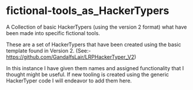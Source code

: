 # fictional-tools_as_HackerTypers
A Collection of basic HackerTypers (using the version 2 format) what have been made into specific fictional tools.

These are a set of HackerTypers that have been created using the basic template found in Version 2.
(See:- https://github.com/GandalfsLair/LRPHackerTyper_V2)

In this instance I have given them names and assigned functionality that I thought might be useful. 
If new tooling is created using the generic HackerTyper code I will endeavor to add them here.


